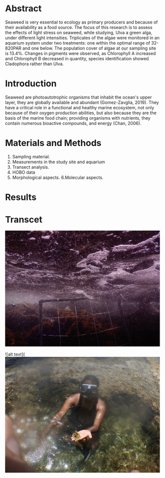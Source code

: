 # **Abstract**
Seaweed is very essential to ecology as primary producers and because of their availability as a food source. The focus of this research is to assess the effects of light stress on seaweed, while studying, Ulva a green alga, under different light intensities. Triplicates of the algae were monitored in an aquarium system under two treatments: one within the optimal range of 32-820PAR and one below. The population cover of algae at our sampling site is 13.4%. Changes in pigments were observed, as Chlorophyll A increased and Chlorophyll B decreased in quantity, species identification showed Cladophora rather than Ulva.


# **Introduction**

Seaweed are photoautotrophic organisms that inhabit the ocean's upper layer, they are globally available and abundant (Gomez-Zavglia, 2019). They have a critical role in a functional and healthy marine ecosystem, not only because of their oxygen production abilities, but also because they are the basis of the marine food chain; providing organisms with nutrients, they contain numerous bioactive compounds, and energy (Chan, 2006).

# **Materials and Methods**

1. Sampling material.
2. Measurements in the study site and aquarium
3. Transect analysis.
4. HOBO data
5. Morphological aspects.
6.Molecular aspects.

# **Results**

# **Transcet**
![alt text](DSCN3043.JPG)


![alt text](![alt text](DSCN3094.JPG)
